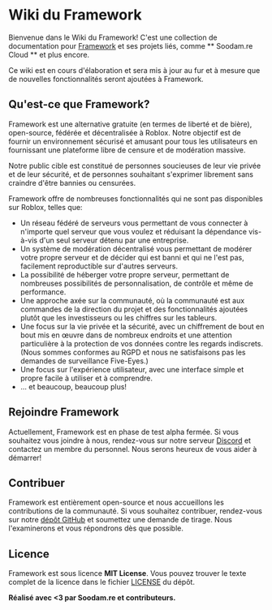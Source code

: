 # Wiki du Framework

Bienvenue dans le Wiki du Framework! C'est une collection de documentation pour [Framework](https://framework.soodam.rocks) et ses projets liés, comme ** Soodam.re Cloud ** et plus encore.

Ce wiki est en cours d'élaboration et sera mis à jour au fur et à mesure que de nouvelles fonctionnalités seront ajoutées à Framework.

## Qu'est-ce que Framework?

Framework est une alternative gratuite (en termes de liberté et de bière), open-source, fédérée et décentralisée à Roblox. Notre objectif est de fournir un environnement sécurisé et amusant pour tous les utilisateurs en fournissant une plateforme libre de censure et de modération massive.

Notre public cible est constitué de personnes soucieuses de leur vie privée et de leur sécurité, et de personnes souhaitant s'exprimer librement sans craindre d'être bannies ou censurées.

Framework offre de nombreuses fonctionnalités qui ne sont pas disponibles sur Roblox, telles que:

- Un réseau fédéré de serveurs vous permettant de vous connecter à n'importe quel serveur que vous voulez et réduisant la dépendance vis-à-vis d'un seul serveur détenu par une entreprise.
- Un système de modération décentralisé vous permettant de modérer votre propre serveur et de décider qui est banni et qui ne l'est pas, facilement reproductible sur d'autres serveurs.
- La possibilité de héberger votre propre serveur, permettant de nombreuses possibilités de personnalisation, de contrôle et même de performance.
- Une approche axée sur la communauté, où la communauté est aux commandes de la direction du projet et des fonctionnalités ajoutées plutôt que les investisseurs ou les chiffres sur les tableurs.
- Une focus sur la vie privée et la sécurité, avec un chiffrement de bout en bout mis en œuvre dans de nombreux endroits et une attention particulière à la protection de vos données contre les regards indiscrets. (Nous sommes conformes au RGPD et nous ne satisfaisons pas les demandes de surveillance Five-Eyes.)
- Une focus sur l'expérience utilisateur, avec une interface simple et propre facile à utiliser et à comprendre.
- ... et beaucoup, beaucoup plus!

## Rejoindre Framework

Actuellement, Framework est en phase de test alpha fermée. Si vous souhaitez vous joindre à nous, rendez-vous sur notre serveur [Discord](https://discord.gg/g88JS6Tmte) et contactez un membre du personnel. Nous serons heureux de vous aider à démarrer!

## Contribuer

Framework est entièrement open-source et nous accueillons les contributions de la communauté. Si vous souhaitez contribuer, rendez-vous sur notre [dépôt GitHub](https://github.com/Tsodinq/framework) et soumettez une demande de tirage. Nous l'examinerons et vous répondrons dès que possible.

## Licence

Framework est sous licence **MIT License**. Vous pouvez trouver le texte complet de la licence dans le fichier [LICENSE](https://github.com/Tsodinq/framework/blob/master/LICENSE) du dépôt.

**Réalisé avec <3 par Soodam.re et contributeurs.**
